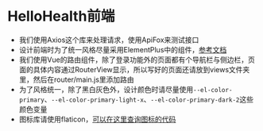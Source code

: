 # HelloHealth前端

- 我们使用Axios这个库来处理请求，使用ApiFox来测试接口
- 设计前端时为了统一风格尽量采用ElementPlus中的组件，[参考文档](https://element-plus.org/zh-CN/component/button.html)
- 我们使用Vue的路由组件，除了登录功能外的页面都有个导航栏与侧边栏，页面的具体内容通过RouterView显示，所以写好的页面还请放到views文件夹里，然后在router/main.js里添加路由
- 为了风格统一，除了黑白灰色外，设计颜色时请尽量使用`--el-color-primary`、`--el-color-primary-light-x`、`--el-color-primary-dark-2`这些颜色变量
- 图标库请使用flaticon，[可以在这里查询图标的代码](https://www.flaticon.com/search?type=uicon)